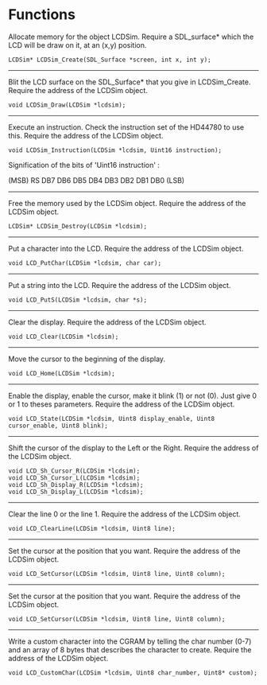 # Functions

Allocate memory for the object LCDSim. Require a SDL_surface* which the LCD will be draw on it, at an (x,y) position.
```
LCDSim* LCDSim_Create(SDL_Surface *screen, int x, int y);
```

---
Blit the LCD surface on the SDL_Surface* that you give in LCDSim_Create. Require the address of the LCDSim object.
```
void LCDSim_Draw(LCDSim *lcdsim);
```

---
Execute an instruction. Check the instruction set of the HD44780 to use this. Require the address of the LCDSim object.
```
void LCDSim_Instruction(LCDSim *lcdsim, Uint16 instruction);
```

Signification of the bits of 'Uint16 instruction' :

(MSB) RS DB7 DB6 DB5 DB4 DB3 DB2 DB1 DB0 (LSB)

---

Free the memory used by the LCDSim object. Require the address of the LCDSim object.
```
LCDSim* LCDSim_Destroy(LCDSim *lcdsim);
```

---
Put a character into the LCD. Require the address of the LCDSim object.
```
void LCD_PutChar(LCDSim *lcdsim, char car);
```

---
Put a string into the LCD. Require the address of the LCDSim object.
```
void LCD_PutS(LCDSim *lcdsim, char *s);
```

---
Clear the display. Require the address of the LCDSim object.
```
void LCD_Clear(LCDSim *lcdsim);
```

---
Move the cursor to the beginning of the display.
```
void LCD_Home(LCDSim *lcdsim);
```

---
Enable the display, enable the cursor, make it blink (1) or not (0). Just give 0 or 1 to theses parameters. Require the
address of the LCDSim object.
```
void LCD_State(LCDSim *lcdsim, Uint8 display_enable, Uint8 cursor_enable, Uint8 blink);
```

---
Shift the cursor of the display to the Left or the Right. Require the address of the LCDSim object.
```
void LCD_Sh_Cursor_R(LCDSim *lcdsim);
void LCD_Sh_Cursor_L(LCDSim *lcdsim);
void LCD_Sh_Display_R(LCDSim *lcdsim);
void LCD_Sh_Display_L(LCDSim *lcdsim);
```

---
Clear the line 0 or the line 1. Require the address of the LCDSim object.
```
void LCD_ClearLine(LCDSim *lcdsim, Uint8 line);
```

---
Set the cursor at the position that you want. Require the address of the LCDSim object.
```
void LCD_SetCursor(LCDSim *lcdsim, Uint8 line, Uint8 column);
```

---
Set the cursor at the position that you want. Require the address of the LCDSim object.
```
void LCD_SetCursor(LCDSim *lcdsim, Uint8 line, Uint8 column);
```

---
Write a custom character into the CGRAM by telling the char number (0-7) and an array of 8 bytes that describes the
character to create. Require the address of the LCDSim object.
```
void LCD_CustomChar(LCDSim *lcdsim, Uint8 char_number, Uint8* custom);
```